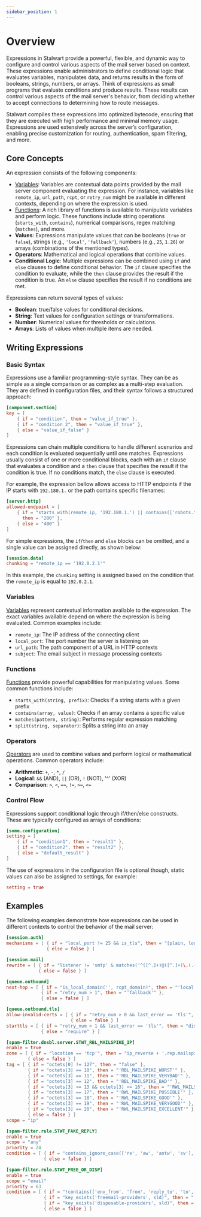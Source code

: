 ```yaml
---
sidebar_position: 1
---
```


# Overview

Expressions in Stalwart provide a powerful, flexible, and dynamic way to configure and control various aspects of the mail server based on context. These expressions enable administrators to define conditional logic that evaluates variables, manipulates data, and returns results in the form of booleans, strings, numbers, or arrays. Think of expressions as small programs that evaluate conditions and produce results. These results can control various aspects of the mail server's behavior, from deciding whether to accept connections to determining how to route messages.

Stalwart compiles these expressions into optimized bytecode, ensuring that they are executed with high performance and minimal memory usage. Expressions are used extensively across the server’s configuration, enabling precise customization for routing, authentication, spam filtering, and more.

## Core Concepts

An expression consists of the following components:

- [Variables](/docs/configuration/variables): Variables are contextual data points provided by the mail server component evaluating the expression. For instance, variables like `remote_ip`, `url_path`, `rcpt`, or `retry_num` might be available in different contexts, depending on where the expression is used.
- [Functions](/docs/configuration/expressions/functions): A rich library of functions is available to manipulate variables and perform logic. These functions include string operations (`starts_with`, `contains`), numerical comparisons, regex matching (`matches`), and more.
- **Values**: Expressions manipulate values that can be booleans (`true` or `false`), strings (e.g., `'local'`, `'fallback'`), numbers (e.g., `25`, `1.26`) or arrays (combinations of the mentioned types).
- **Operators**: Mathematical and logical operations that combine values.
- **Conditional Logic**: Multiple expressions can be combined using `if` and `else` clauses to define conditional behavior. The `if` clause specifies the condition to evaluate, while the `then` clause provides the result if the condition is true. An `else` clause specifies the result if no conditions are met.

Expressions can return several types of values:

- **Boolean**: true/false values for conditional decisions.
- **String**: Text values for configuration settings or transformations.
- **Number**: Numerical values for thresholds or calculations.
- **Arrays**: Lists of values when multiple items are needed.

## Writing Expressions

### Basic Syntax

Expressions use a familiar programming-style syntax. They can be as simple as a single comparison or as complex as a multi-step evaluation. They are defined in configuration files, and their syntax follows a structured approach:

```toml
[component.section]
key = [ 
    { if = "condition", then = "value_if_true" },
    { if = "condition_2", then = "value_if_true" },
    { else = "value_if_false" }
]
```

Expressions can chain multiple conditions to handle different scenarios and each condition is evaluated sequentially until one matches. Expressions usually consist of one or more conditional blocks, each with an `if` clause that evaluates a condition and a `then` clause that specifies the result if the condition is true. If no conditions match, the `else` clause is executed.

For example, the expression bellow allows access to HTTP endpoints if the IP starts with `192.180.1.` or the path contains specific filenames:

```toml
[server.http]
allowed-endpoint = [ 
    { if = "starts_with(remote_ip, '192.180.1.') || contains(['robots.txt', '.well-known'], split(url_path, '/')[1])", 
      then = "200" },
    { else = "400" }
]
```

For simple expressions, the `if`/`then` and `else` blocks can be omitted, and a single value can be assigned directly, as shown below:

```toml
[session.data]
chunking = "remote_ip == '192.0.2.1'"
```

In this example, the `chunking` setting is assigned based on the condition that the `remote_ip` is equal to `192.0.2.1`.

### Variables

[Variables](/docs/configuration/variables) represent contextual information available to the expression. The exact variables available depend on where the expression is being evaluated. Common examples include:

- `remote_ip`: The IP address of the connecting client
- `local_port`: The port number the server is listening on
- `url_path`: The path component of a URL in HTTP contexts
- `subject`: The email subject in message processing contexts

### Functions

[Functions](/docs/configuration/expressions/functions) provide powerful capabilities for manipulating values. Some common functions include:

- `starts_with(string, prefix)`: Checks if a string starts with a given prefix
- `contains(array, value)`: Checks if an array contains a specific value
- `matches(pattern, string)`: Performs regular expression matching
- `split(string, separator)`: Splits a string into an array

### Operators

[Operators](/docs/configuration/expressions/operators) are used to combine values and perform logical or mathematical operations. Common operators include:

- **Arithmetic**: `+`, `-`, `*`, `/`
- **Logical**: `&&` (AND), `||` (OR), `!` (NOT), '^' (XOR)
- **Comparison**: `>`, `<`, `==`, `!=`, `>=`, `<=`

### Control Flow

Expressions support conditional logic through if/then/else constructs. These are typically configured as arrays of conditions:

```toml
[some.configuration]
setting = [
    { if = "condition1", then = "result1" },
    { if = "condition2", then = "result2" },
    { else = "default_result" }
]
```

The use of expressions in the configuration file is optional though, static values can also be assigned to settings, for example:

```toml
setting = true
```

## Examples

The following examples demonstrate how expressions can be used in different contexts to control the behavior of the mail server:

```toml
[session.auth]
mechanisms = [ { if = "local_port != 25 && is_tls", then = "[plain, login]"},
               { else = false } ]

[session.mail]
rewrite = [ { if = "listener != 'smtp' & matches('^([^.]+)@([^.]+)\.(.+)$', rcpt)", then = "$1 + '@' + $3" },
            { else = false } ]

[queue.outbound]
next-hop = [ { if = "is_local_domain('', rcpt_domain)", then = "'local'" }, 
             { if = "retry_num > 1", then = "'fallback'" }, 
             { else = false } ]

[queue.outbound.tls]
allow-invalid-certs = [ { if = "retry_num > 0 && last_error == 'tls'", then = true},
                        { else = false } ]
starttls = [ { if = "retry_num > 1 && last_error == 'tls'", then = "disable"},
             { else = "require" } ]

[spam-filter.dnsbl.server.STWT_RBL_MAILSPIKE_IP]
enable = true
zone = [ { if = "location == 'tcp'", then = "ip_reverse + '.rep.mailspike.net'" },
		{ else = false } ]
tag = [ { if = "octets[0] != 127", then = "false" },
        { if = "octets[3] == 10", then = "'RBL_MAILSPIKE_WORST'" },
        { if = "octets[3] == 11", then = "'RBL_MAILSPIKE_VERYBAD'" },
        { if = "octets[3] == 12", then = "'RBL_MAILSPIKE_BAD'" },
        { if = "octets[3] >= 13 && octets[3] <= 16", then = "'RWL_MAILSPIKE_NEUTRAL'" },
        { if = "octets[3] == 17", then = "'RWL_MAILSPIKE_POSSIBLE'" },
        { if = "octets[3] == 18", then = "'RWL_MAILSPIKE_GOOD'" },
        { if = "octets[3] == 19", then = "'RWL_MAILSPIKE_VERYGOOD'" },
        { if = "octets[3] == 20", then = "'RWL_MAILSPIKE_EXCELLENT'" },
		{ else = false } ]
scope = "ip"

[spam-filter.rule.STWT_FAKE_REPLY]
enable = true
scope = "any"
priority = 24
condition = [ { if = "contains_ignore_case(['re', 'aw', 'antw', 'sv'], split_once(subject, ':')[0]) && !$X_HDR_IN_REPLY_TO && !$X_HDR_REFERENCES", then = "'FAKE_REPLY'" },
			  { else = false } ]

[spam-filter.rule.STWT_FREE_OR_DISP]
enable = true
scope = "email"
priority = 63
condition = [ { if = "!contains(['env_from', 'from', 'reply_to', 'to', 'cc', 'bcc', 'dnt'], location) || is_empty(sld)", then = "false" },
			  { if = "key_exists('freemail-providers', sld)", then = "'FREEMAIL_' + to_uppercase(location)" },
			  { if = "key_exists('disposable-providers', sld)", then = "'DISPOSABLE_' + to_uppercase(location)" },
			  { else = false } ]
```

